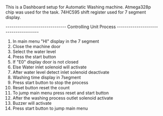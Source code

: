 This is a Dashboard setup for Automatic Washing machine. Atmega328p chip was used for the task. 74HC595 shift register used for 7 segment display.

------------------------------- Controlling Unit Process --------------------------------------

1.   In main menu "HI" display in the 7 segment
2.   Close the machine door
3.   Select the water level
4.   Press the start button
5.   If "E0" display door is not closed
6.   Else Water inlet solenoid will activate
7.   After water level detect inlet solenoid deactivate
8.   Washing time display in 7segment
9.   Press start button to stop the process
10. Reset button reset the count
11. To jump main menu press reset and start button
12. After the washing process outlet solenoid activate
13. Buzzer will activate
14. Press start button to jump main menu
